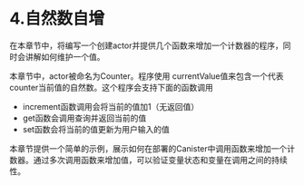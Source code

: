 # 4.自然数自增

在本章节中，将编写一个创建actor并提供几个函数来增加一个计数器的程序，同时会讲解如何维护一个值。

本章节中，actor被命名为Counter。程序使用 currentValue值来包含一个代表counter当前值的自然数。这个程序会支持下面的函数调用

* increment函数调用会将当前的值加1（无返回值）
* get函数会调用查询并返回当前的值
* set函数会将当前的值更新为用户输入的值

本章节提供一个简单的示例，展示如何在部署的Canister中调用函数来增加一个计数器。通过多次调用函数来增加值，可以验证变量状态和变量在调用之间的持续性。

